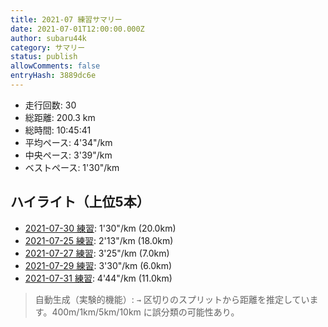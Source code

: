 ```yaml
---
title: 2021-07 練習サマリー
date: 2021-07-01T12:00:00.000Z
author: subaru44k
category: サマリー
status: publish
allowComments: false
entryHash: 3889dc6e
---
```

- 走行回数: 30
- 総距離: 200.3 km
- 総時間: 10:45:41
- 平均ペース: 4'34"/km
- 中央ペース: 3'39"/km
- ベストペース: 1'30"/km

## ハイライト（上位5本）
- [2021-07-30 練習](/2021-07-30-1379ff26e506e7aa0a2c050bee9aabeb/): 1'30"/km (20.0km)
- [2021-07-25 練習](/2021-07-25-bd9875e6a350e5776dd4858d4afcd307/): 2'13"/km (18.0km)
- [2021-07-27 練習](/2021-07-27-d0d9de70450423520d587656868ac7e7/): 3'25"/km (7.0km)
- [2021-07-29 練習](/2021-07-29-df83983ba88a4539613439e8ac8dd7d7/): 3'30"/km (6.0km)
- [2021-07-31 練習](/2021-07-31-fc87b555364df054f12fedb125770257/): 4'44"/km (11.0km)

> 自動生成（実験的機能）: `→` 区切りのスプリットから距離を推定しています。400m/1km/5km/10km に誤分類の可能性あり。
